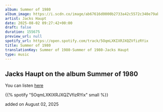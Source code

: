 ```yaml
---
album: Summer of 1980
album_image: https://i.scdn.co/image/ab67616d0000b2733a42c5572c340e79ab979473
artist: Jacks Haupt
date: 2025-08-02 09:27:42+00:00
draft: false
duration: 155675
preview_url: null
spotify_url: https://open.spotify.com/track/5OqmLXKIXRJXQZVfizRYix
title: Summer of 1980
translationKey: Summer of 1980-Summer of 1980-Jacks Haupt
type: music
---
```



## Jacks Haupt on the album Summer of 1980

You can listen [here](https://open.spotify.com/track/5OqmLXKIXRJXQZVfizRYix)

{{% spotify "5OqmLXKIXRJXQZVfizRYix" small %}}

added on August 02, 2025